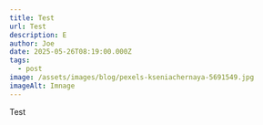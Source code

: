 ```yaml
---
title: Test
url: Test
description: E
author: Joe
date: 2025-05-26T08:19:00.000Z
tags:
  - post
image: /assets/images/blog/pexels-kseniachernaya-5691549.jpg
imageAlt: Imnage
---
```

Test
